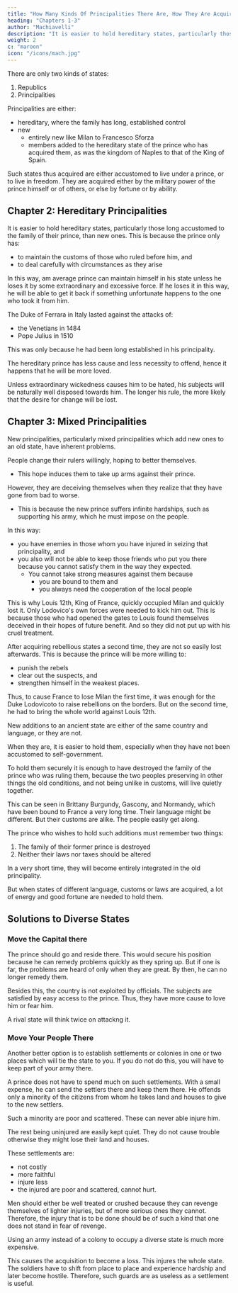 ```yaml
---
title: "How Many Kinds Of Principalities There Are, How They Are Acquired"
heading: "Chapters 1-3"
author: "Machiavelli"
description: "It is easier to hold hereditary states, particularly those long accustomed to the family of their prince, than new ones"
weight: 2
c: "maroon"
icon: "/icons/mach.jpg"
---
```



There are only two kinds of states:

1. Republics
2. Principalities

Principalities are either:
- hereditary, where the family has long, established control
- new
  - entirely new like Milan to Francesco Sforza
  - members added to the hereditary state of the prince who has acquired them, as was the kingdom of Naples to that of the King of Spain.

Such states thus acquired are either accustomed to live under a prince, or to live in freedom. They are acquired either by the military power of the prince himself or of others, or else by fortune or by ability.


## Chapter 2: Hereditary Principalities

<!-- I will only talk about principalities.  -->

It is easier to hold hereditary states, particularly those long accustomed to the family of their prince, than new ones. This is because the prince only has:
- to maintain the customs of those who ruled before him, and
- to deal carefully with circumstances as they arise 

In this way, am average prince can maintain himself in his state unless he loses it by some extraordinary and excessive force. If he loses it in this way, he will be able to get it back if something unfortunate happens to the one who took it from him. 

The Duke of Ferrara in Italy lasted against the attacks of:
- the Venetians in 1484
- Pope Julius in 1510

This was only because he had been long established in his principality. 

The hereditary prince has less cause and less necessity to offend, hence it happens that he will be more loved.

Unless extraordinary wickedness causes him to be hated, his subjects will be naturally well disposed towards him. The longer his rule, the more likely that the desire for change will be lost. <!-- One change always increases the possibility of another. -->


## Chapter 3: Mixed Principalities

New principalities, particularly mixed principalities which add new ones to an old state, have inherent problems. <!--  difficulties. These difficulties arise chiefly from an inherent problem which is there in all new principalities.  -->

People change their rulers willingly, hoping to better themselves. 
- This hope induces them to take up arms against their prince. 

However, they are deceiving themselves when they realize that they have gone from bad to worse. 
- This is because the new prince suffers infinite hardships, such as supporting his army, which he must impose on the people. 

<!-- partly a result of another natural and common necessity, which is that those who have submitted to the  have to support his army and suffer  -->

In this way:
- you have enemies in those whom you have injured in seizing that principality, and
- you also will not be able to keep those friends who put you there because you cannot satisfy them in the way they expected. 
  - You cannot take strong measures against them because
    - you are bound to them and
    - you always need the cooperation of the local people

This is why Louis 12th, King of France, quickly occupied Milan and quickly lost it. Only Lodovico's own forces were needed to kick him out. This is because those who had opened the gates to Louis found themselves deceived in their hopes of future benefit. And so they did not put up with his cruel treatment. 

After acquiring rebellious states a second time, they are not so easily lost afterwards. This is because the prince will be more willing to:
- punish the rebels
- clear out the suspects, and
- strengthen himself in the weakest places. 

Thus, to cause France to lose Milan the first time, it was enough for the Duke Lodovicoto to raise rebellions on the borders. But on the second time, he had to bring the whole world against Louis 12th.

<!-- Nevertheless, Milan was taken from France both the first and the second time. The general reasons for the first time have been discussed. It remains to name those for the second, and to see what resources the King of France had, and what any one in his situation would have had for maintaining himself more securely in his acquisition. -->

New additions to an ancient state are either of the same country and language, or they are not. 

When they are, it is easier to hold them, especially when they have not been accustomed to self-government. 

To hold them securely it is enough to have destroyed the family of the prince who was ruling them, because the two peoples preserving in other things the old conditions, and not being unlike in customs, will live quietly together. 

This can be seen in Brittany Burgundy, Gascony, and Normandy, which have been bound to France a very long time. Their language might be different. But their customs are alike.  The people easily get along.

The prince who wishes to hold such additions must remember two things:

1. The family of their former prince is destroyed
2. Neither their laws nor taxes should be altered

In a very short time, they will become entirely integrated in the old principality.

But when states of different language, customs or laws are acquired, a lot of energy and good fortune are needed to hold them.


## Solutions to Diverse States

### Move the Capital there

The prince should go and reside there. This would secure his position because he can remedy problems quickly as they spring up. But if one is far, the problems are heard of only when they are great. By then, he can no longer remedy them. 

Besides this, the country is not exploited by officials. The subjects are satisfied by easy access to the prince. Thus, they have more cause to love him or fear him. 

A rival state will think twice on attackng it.  

<!-- He who would attack that state from the outside must have the greatest caution.  -->

<!-- As long as the prince resides there it can only be taken from him with the greatest difficulty. -->

### Move Your People There

Another better option is to establish settlements or colonies in one or two places which will tie the state to you. If you do not do this, you will have to keep part of your army there. 

A prince does not have to spend much on such settlements. With a small expense, he can send the settlers there and keep them there. He offends only a minority of the citizens from whom he takes land and houses to give to the new settlers. 

Such a minority are poor and scattered. These can never able injure him. 

The rest being uninjured are easily kept quiet. They do not cause trouble otherwise they might lose their land and houses. 

These settlements are:
- not costly
- more faithful
- injure less
- the injured are poor and scattered, cannot hurt.

Men should either be well treated or crushed because they can revenge themselves of lighter injuries, but of more serious ones they cannot. Therefore, the injury that is to be done should be of such a kind that one does not stand in fear of revenge.

Using an army instead of a colony to occupy a diverse state is much more expensive. <!-- , having to spend on the military presence all the income from the state.  -->

This causes the acquisition to become a loss. This injures the whole state. <!-- , and many more are upset, because the whole state is injured. --> The soldiers have to shift from place to place and experience hardship and later become hostile. <!-- They become enemies who, while beaten on their own ground, are yet able to do hurt.  --> Therefore, such guards are as useless as a settlement is useful.


